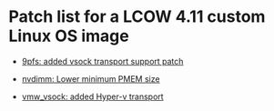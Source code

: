 
# Patch list for a LCOW 4.11 custom Linux OS image


- [9pfs: added vsock transport support patch](./patch_9pfs_vsock-transport.patch)

- [nvdimm: Lower minimum PMEM size](./patch_lower-the-minimum-PMEM-size.patch)

- [vmw_vsock: added Hyper-v transport](./patch_hyperv_vsock_patch_instruction.txt)



